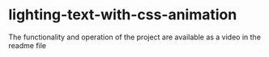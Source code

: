 # lighting-text-with-css-animation
The functionality and operation of the project are available as a video in the readme file
